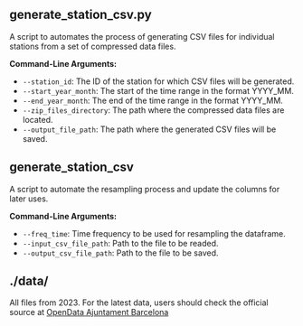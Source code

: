 ## generate_station_csv.py
A script to automates the process of generating CSV files for individual stations from a set of compressed data files.

**Command-Line Arguments:**
   - `--station_id`: The ID of the station for which CSV files will be generated.
   - `--start_year_month`: The start of the time range in the format YYYY_MM.
   - `--end_year_month`: The end of the time range in the format YYYY_MM.
   - `--zip_files_directory`: The path where the compressed data files are located.
   - `--output_file_path`: The path where the generated CSV files will be saved.

## generate_station_csv
A script to automate the resampling process and update the columns for later uses.

**Command-Line Arguments:**
   - `--freq_time`: Time frequency to be used for resampling the dataframe.
   - `--input_csv_file_path`: Path to the file to be readed.
   - `--output_csv_file_path`: Path to the file to be saved.

## ./data/
All files from 2023. For the latest data, users should check the official source at [OpenData Ajuntament Barcelona](https://opendata-ajuntament.barcelona.cat/data/ca/dataset/estat-estacions-bicing)
